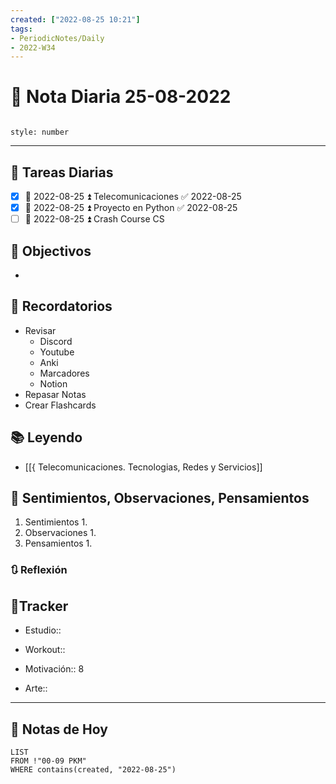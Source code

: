 ```yaml
---
created: ["2022-08-25 10:21"]
tags:
- PeriodicNotes/Daily
- 2022-W34
---
```


# 📅 Nota Diaria 25-08-2022
```toc

style: number

```

---
## 🔷 Tareas Diarias
- [x] 📅 2022-08-25 ⏫ Telecomunicaciones ✅ 2022-08-25
- [x] 📅 2022-08-25 ⏫ Proyecto en Python ✅ 2022-08-25
- [ ] 📅 2022-08-25 ⏫ Crash Course CS

## 🎯 Objectivos
- 
## 📕 Recordatorios
- Revisar
	- Discord
	- Youtube
	- Anki
	- Marcadores
	- Notion
- Repasar Notas
- Crear Flashcards

## 📚 Leyendo
- [[{ Telecomunicaciones. Tecnologias, Redes y Servicios]]
## 💬 Sentimientos, Observaciones, Pensamientos 
1. Sentimientos
	1. 
2. Observaciones
	1. 
3. Pensamientos
	1. 
### 🔃 Reflexión

## 🔷Tracker

- Estudio::

- Workout::

- Motivación:: 8

- Arte::
---

## 📅 Notas de Hoy
```dataview
LIST 
FROM !"00-09 PKM" 
WHERE contains(created, "2022-08-25")
```